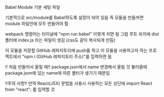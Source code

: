 Babel Module 기본 세팅 파일

기본적으로 src/module를 Babel하도록 설정이 되어 있음
즉 모듈을 만들꺼면 module 파일안에 모두 만들어야 함

webpack 명령어는 터미널에 "npm run babel" 이렇게 치면 됨
그럼 루트 위치에 dist폴터에 index.js 라는 파일이 생김 (css도 같이 복사되게 만듬)

이 모듈을 저장할 GitHub 레파지토리에 push를 하고
이 모듈을 사용하고자 하는 프로젝트에서 "npm i (GitHub 레파지토리 주소)"를 입력하면 됨

!! 처음 만들어서 올릴 때!!
package.json에서 name 변경해서 올릴 것
불러올때 package.json에 있는 name에 따른 폴터가 생기기 때문임

!!주의 사항!!
만약 React(JSX) 문법을 사용시 사용하는 모든 상단에
import React from "react"; 를 입력할 것
